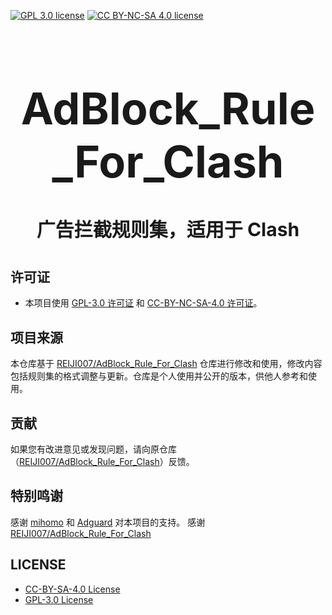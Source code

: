 [![GPL 3.0 license](https://img.shields.io/badge/License-GPL%20v3-blue.svg)](https://github.com/REIJI007/AdBlock_Rule_For_Clash/blob/main/LICENSE-GPL%203.0)
[![CC BY-NC-SA 4.0 license](https://img.shields.io/badge/License-CC%20BY--NC--SA%204.0-lightgrey.svg)](https://github.com/REIJI007/AdBlock_Rule_For_Clash/blob/main/LICENSE-CC-BY-NC-SA%204.0)

<h1 align="center" style="font-size: 70px; margin-bottom: 20px;">AdBlock_Rule_For_Clash</h1>

<h2 align="center" style="font-size: 30px; margin-bottom: 40px;">广告拦截规则集，适用于 Clash</h2>

## 许可证
- 本项目使用 [GPL-3.0 许可证](https://github.com/Ayimlu/AdBlock_Rule_For_Clash/blob/main/LICENSE-GPL%203.0) 和 [CC-BY-NC-SA-4.0 许可证](https://github.com/REIJI007/AdBlock_Rule_For_Clash/blob/main/LICENSE-CC-BY-NC-SA%204.0)。

## 项目来源
本仓库基于 [REIJI007/AdBlock_Rule_For_Clash](https://github.com/REIJI007/AdBlock_Rule_For_Clash) 仓库进行修改和使用，修改内容包括规则集的格式调整与更新。仓库是个人使用并公开的版本，供他人参考和使用。

## 贡献

如果您有改进意见或发现问题，请向原仓库（[REIJI007/AdBlock_Rule_For_Clash](https://github.com/REIJI007/AdBlock_Rule_For_Clash)）反馈。

## 特别鸣谢

感谢 [mihomo](https://github.com/MetaCubeX/mihomo) 和 [Adguard](https://github.com/AdguardTeam/AdGuardFilters) 对本项目的支持。
感谢 [REIJI007/AdBlock_Rule_For_Clash](https://github.com/REIJI007/AdBlock_Rule_For_Clash) 

## LICENSE

- [CC-BY-SA-4.0 License](https://github.com/REIJI007/AdBlock_Rule_For_Clash/blob/main/LICENSE-CC-BY-NC-SA%204.0)
- [GPL-3.0 License](https://github.com/Ayimlu/AdBlock_Rule_For_Clash/blob/main/LICENSE-GPL%203.0)
